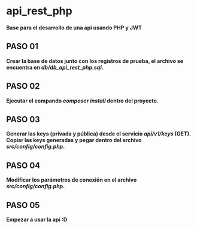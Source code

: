 # api_rest_php

**Base para el desarrollo de una api  usando PHP y JWT**


## PASO 01

**Crear la base de datos junto con los registros de prueba, el archivo se encuentra en *db/db_api_rest_php.sql*.**


## PASO 02

**Ejecutar el compando *composer install* dentro del proyecto.**


## PASO 03

**Generar las keys (privada y pública) desde el servicio *api/v1/keys* (GET).**
**Copiar las keys generadas y pegar dentro del archivo *src/config/config.php*.**


## PASO 04

**Modificar los parámetros de conexión en el archivo *src/config/config.php*.**

## PASO 05

**Empezar a usar la api :D**
